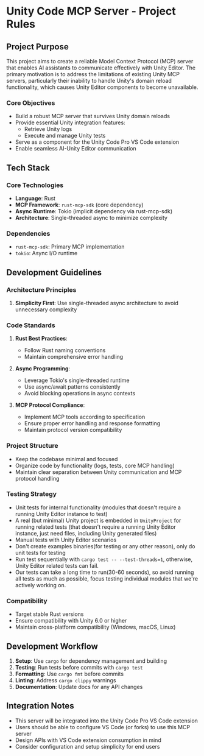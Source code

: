 # Unity Code MCP Server - Project Rules

## Project Purpose

This project aims to create a reliable Model Context Protocol (MCP) server that enables AI assistants to communicate effectively with Unity Editor. The primary motivation is to address the limitations of existing Unity MCP servers, particularly their inability to handle Unity's domain reload functionality, which causes Unity Editor components to become unavailable.

### Core Objectives
- Build a robust MCP server that survives Unity domain reloads
- Provide essential Unity integration features:
  - Retrieve Unity logs
  - Execute and manage Unity tests
- Serve as a component for the Unity Code Pro VS Code extension
- Enable seamless AI-Unity Editor communication

## Tech Stack

### Core Technologies
- **Language**: Rust
- **MCP Framework**: `rust-mcp-sdk` (core dependency)
- **Async Runtime**: Tokio (implicit dependency via rust-mcp-sdk)
- **Architecture**: Single-threaded async to minimize complexity

### Dependencies
- `rust-mcp-sdk`: Primary MCP implementation
- `tokio`: Async I/O runtime

## Development Guidelines

### Architecture Principles
1. **Simplicity First**: Use single-threaded async architecture to avoid unnecessary complexity

### Code Standards
1. **Rust Best Practices**:
   - Follow Rust naming conventions
   - Maintain comprehensive error handling

2. **Async Programming**:
   - Leverage Tokio's single-threaded runtime
   - Use async/await patterns consistently
   - Avoid blocking operations in async contexts

3. **MCP Protocol Compliance**:
   - Implement MCP tools according to specification
   - Ensure proper error handling and response formatting
   - Maintain protocol version compatibility

### Project Structure
- Keep the codebase minimal and focused
- Organize code by functionality (logs, tests, core MCP handling)
- Maintain clear separation between Unity communication and MCP protocol handling

### Testing Strategy
- Unit tests for internal functionality (modules that doesn't require a running Unity Editor instance to test)
- A real (but minimal) Unity project is embedded in `UnityProject` for running related tests (that doesn't require a running Unity Editor instance, just need files, including Unity generated files)
- Manual tests with Unity Editor scenarios
- Don't create examples binaries(for testing or any other reason), only do unit tests for testing
- Run test sequentially with `cargo test -- --test-threads=1`, otherwise, Unity Editor related tests can fail.
- Our tests can take a long time to run(30-60 seconds), so avoid running all tests as much as possible, focus testing individual modules that we're actively working on.

### Compatibility
- Target stable Rust versions
- Ensure compatibility with Unity 6.0 or higher
- Maintain cross-platform compatibility (Windows, macOS, Linux)

## Development Workflow

1. **Setup**: Use `cargo` for dependency management and building
2. **Testing**: Run tests before commits with `cargo test`
3. **Formatting**: Use `cargo fmt` before commits
4. **Linting**: Address `cargo clippy` warnings
5. **Documentation**: Update docs for any API changes

## Integration Notes

- This server will be integrated into the Unity Code Pro VS Code extension
- Users should be able to configure VS Code (or forks) to use this MCP server
- Design APIs with VS Code extension consumption in mind
- Consider configuration and setup simplicity for end users